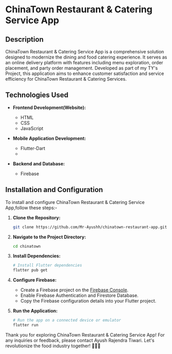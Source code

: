# ChinaTown Restaurant & Catering Service App

## Description

ChinaTown Restaurant & Catering Service App is a comprehensive solution designed to modernize the dining and food catering experience. It serves as an online delivery platform with features including menu exploration, order placement, and party order management. Developed as part of my TY's Project, this application aims to enhance customer satisfaction and service efficiency for ChinaTown Restaurant & Catering Services.

## Technologies Used

- **Frontend Development(Website):**
  - HTML
  - CSS
  - JavaScript

- **Mobile Application Development:**
  - Flutter-Dart
  - 
- **Backend and Database:**
  - Firebase

## Installation and Configuration

To install and configure ChinaTown Restaurant & Catering Service App,follow these steps:-

1. **Clone the Repository:**
   ```bash
   git clone https://github.com/Mr-Ayushh/chinatown-restaurant-app.git
   ```

2. **Navigate to the Project Directory:**
   ```bash
   cd chinatown
   ```

3. **Install Dependencies:**
   ```bash
   # Install Flutter dependencies
   flutter pub get
   ```

4. **Configure Firebase:**
   - Create a Firebase project on the [Firebase Console](https://console.firebase.google.com/).
   - Enable Firebase Authentication and Firestore Database.
   - Copy the Firebase configuration details into your Flutter project.

5. **Run the Application:**
   ```bash
   # Run the app on a connected device or emulator
   flutter run
   ```

Thank you for exploring ChinaTown Restaurant & Catering Service App! For any inquiries or feedback, please contact Ayush Rajendra Tiwari. Let's revolutionize the food industry together! 🍜📱💼
